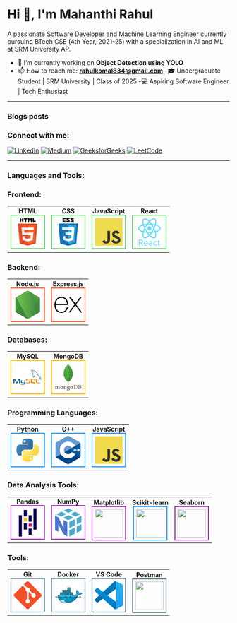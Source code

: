<!--## Usage Policy 📄

Please **do not copy the code directly from this repository**. Instead, fork this repository or clone it if you want to use or modify the code. Respecting this policy helps ensure proper attribution and version control. Thank you!

By using the code in this repository, you agree to these terms.

## Why Fork or Clone?

Forking or cloning the repository allows you to:
- Get the latest updates.
- Keep your changes separate and organized.
- Contribute back to the original project.

You can follow the below steps:
- Fork the repository: Click on the "Fork" button at the top-right and star the repo.
- Clone the repository: Use the following command:
   git clone https://github.com/your-username/your-repo-name.git
- Start working on your fork
- If you've made improvements or fixes in your fork that you want to share with the original project, you can commit the changes and create a pull request.

-->

# Hi 👋, I'm Mahanthi Rahul

A passionate Software Developer and Machine Learning Engineer currently pursuing BTech CSE (4th Year, 2021-25) with a specialization in AI and ML at SRM University AP.

<!--
<p align="left"> <a href="https://twitter.com/rahulmahanthi" target="blank"><img src="https://img.shields.io/twitter/follow/rahulmahanthi?logo=twitter&style=for-the-badge" alt="rahulmahanthi" /></a> </p>
-->

- 🔭 I’m currently working on **Object Detection using YOLO**
- 📫 How to reach me: **rahulkomal834@gmail.com**
-🎓 Undergraduate Student | SRM University | Class of 2025
-💻 Aspiring Software Engineer | Tech Enthusiast

---

### Blogs posts
<!-- BLOG-POST-LIST:START -->
<!-- BLOG-POST-LIST:END -->

### Connect with me:

[![LinkedIn](https://img.shields.io/badge/-Mahanthi%20Rahul-blue?style=flat-square&logo=linkedin&logoColor=white&link=https://linkedin.com/in/mahanthi-rahul)](https://www.linkedin.com/in/rahul-mahanthi-048a2623a/)
[![Medium](https://img.shields.io/badge/-@rahulmahanthi-black?style=flat-square&logo=medium&logoColor=white&link=https://medium.com/@rahulkomal834)](https://medium.com/@rahul_mahanthi)
[![GeeksforGeeks](https://img.shields.io/badge/-Mahanthi%20Rahul-green?style=flat-square&logo=geeksforgeeks&logoColor=white&link=https://auth.geeksforgeeks.org/user/rahulkomal834/practice)](https://www.geeksforgeeks.org/user/rahulkoq216/)
[![LeetCode](https://img.shields.io/badge/-Mahanthi86-yellow?style=flat-square&logo=leetcode&logoColor=white&link=https://www.leetcode.com/mahanthi86)](https://leetcode.com/u/Rahul1033/)

---

### Languages and Tools:

### Frontend:
<center> 
<table> 
<tbody> 
<tr> 
<td align="center"> <span><strong>HTML</strong></span><br/> <img height="64px" width="64px" src="https://raw.githubusercontent.com/devicons/devicon/master/icons/html5/html5-original-wordmark.svg" style="border: 2px solid #4CAF50; padding: 5px;"> </td> 
<td align="center"> <span><strong>CSS</strong></span><br/> <img height="64px" width="64px" src="https://raw.githubusercontent.com/devicons/devicon/master/icons/css3/css3-original-wordmark.svg" style="border: 2px solid #4CAF50; padding: 5px;"> </td> 
<td align="center"> <span><strong>JavaScript</strong></span><br/> <img height="64px" width="64px" src="https://raw.githubusercontent.com/devicons/devicon/master/icons/javascript/javascript-original.svg" style="border: 2px solid #4CAF50; padding: 5px;"> </td> 
<td align="center"> <span><strong>React</strong></span><br/> <img height="64px" width="64px" src="https://raw.githubusercontent.com/devicons/devicon/master/icons/react/react-original-wordmark.svg" style="border: 2px solid #4CAF50; padding: 5px;"> </td> 
</td> 
</tr> 
</tbody> 
</table> 
</center>

### Backend:
<center> 
<table> 
<tbody> 
<tr> 
<td align="center"> <span><strong>Node.js</strong></span><br/> <img height="64px" width="64px" src="https://raw.githubusercontent.com/devicons/devicon/master/icons/nodejs/nodejs-original.svg" style="border: 2px solid #FF5733; padding: 5px;"> </td> 
<td align="center"> <span><strong>Express.js</strong></span><br/> <img height="64px" width="64px" src="https://raw.githubusercontent.com/devicons/devicon/master/icons/express/express-original.svg" style="border: 2px solid #FF5733; padding: 5px;"> </td> 

</tr> 
</tbody> 
</table> 
</center>

### Databases:
<center> 
<table> 
<tbody> 
<tr> 
<td align="center"> <span><strong>MySQL</strong></span><br/> <img height="64px" width="64px" src="https://raw.githubusercontent.com/devicons/devicon/master/icons/mysql/mysql-original-wordmark.svg" style="border: 2px solid #FFC107; padding: 5px;"> </td> 
<td align="center"> <span><strong>MongoDB</strong></span><br/> <img height="64px" width="64px" src="https://raw.githubusercontent.com/devicons/devicon/master/icons/mongodb/mongodb-original-wordmark.svg" style="border: 2px solid #FFC107; padding: 5px;"> </td> 

</tr> 
</tbody> 
</table> 
</center>

### Programming Languages:
<center> 
<table> 
<tbody> 
<tr> 
<td align="center"> <span><strong>Python</strong></span><br/> <img height="64px" width="64px" src="https://raw.githubusercontent.com/devicons/devicon/master/icons/python/python-original.svg" style="border: 2px solid #2196F3; padding: 5px;"> </td> 
<td align="center"> <span><strong>C++</strong></span><br/> <img height="64px" width="64px" src="https://raw.githubusercontent.com/devicons/devicon/master/icons/cplusplus/cplusplus-original.svg" style="border: 2px solid #2196F3; padding: 5px;"> </td> 
<td align="center"> <span><strong>JavaScript</strong></span><br/> <img height="64px" width="64px" src="https://raw.githubusercontent.com/devicons/devicon/master/icons/javascript/javascript-original.svg" style="border: 2px solid #2196F3; padding: 5px;"> </td> 
</tr> 
</tbody> 
</table> 
</center>

### Data Analysis Tools:
<center> 
<table> 
<tbody> 
<tr> 
<td align="center"> <span><strong>Pandas</strong></span><br/> <img height="64px" width="64px" src="https://raw.githubusercontent.com/devicons/devicon/master/icons/pandas/pandas-original.svg" style="border: 2px solid #9C27B0; padding: 5px;"> </td> 
<td align="center"> <span><strong>NumPy</strong></span><br/> <img height="64px" width="64px" src="https://raw.githubusercontent.com/devicons/devicon/master/icons/numpy/numpy-original.svg" style="border: 2px solid #9C27B0; padding: 5px;"> </td> 
<td align="center"> <span><strong>Matplotlib</strong></span><br/> <img height="64px" width="64px" src="https://matplotlib.org/stable/_static/images/favicon.ico" style="border: 2px solid #9C27B0; padding: 5px;"> </td> 
<td align="center"> <span><strong>Scikit-learn</strong></span><br/> <img height="64px" width="64px" src="https://upload.wikimedia.org/wikipedia/commons/0/05/Scikit_learn_logo_small.svg" style="border: 2px solid #2196F3; padding: 5px;"> </td> 
<td align="center"> <span><strong>Seaborn</strong></span><br/> <img height="64px" width="64px" src="https://seaborn.pydata.org/_static/favicon.ico" style="border: 2px solid #9C27B0; padding: 5px;"> </td> 
</tr> 
</tbody> 
</table> 
</center>

### Tools:
<center> 
<table> 
<tbody> 
<tr> 
<td align="center"> <span><strong>Git</strong></span><br/> <img height="64px" width="64px" src="https://raw.githubusercontent.com/devicons/devicon/master/icons/git/git-original.svg" style="border: 2px solid #607D8B; padding: 5px;"> </td> 
<td align="center"> <span><strong>Docker</strong></span><br/> <img height="64px" width="64px" src="https://raw.githubusercontent.com/devicons/devicon/master/icons/docker/docker-original.svg" style="border: 2px solid #607D8B; padding: 5px;"> </td> 
<td align="center"> <span><strong>VS Code</strong></span><br/> <img height="64px" width="64px" src="https://raw.githubusercontent.com/devicons/devicon/master/icons/vscode/vscode-original.svg" style="border: 2px solid #607D8B; padding: 5px;"> </td> 
<td align="center"> <span><strong>Postman</strong></span><br/> <img height="64px" width="64px" src="https://www.vectorlogo.zone/logos/getpostman/getpostman-icon.svg" style="border: 2px solid #607D8B; padding: 5px;"> </td> 
</tr> 
</tbody> 
</table> 
</center>
